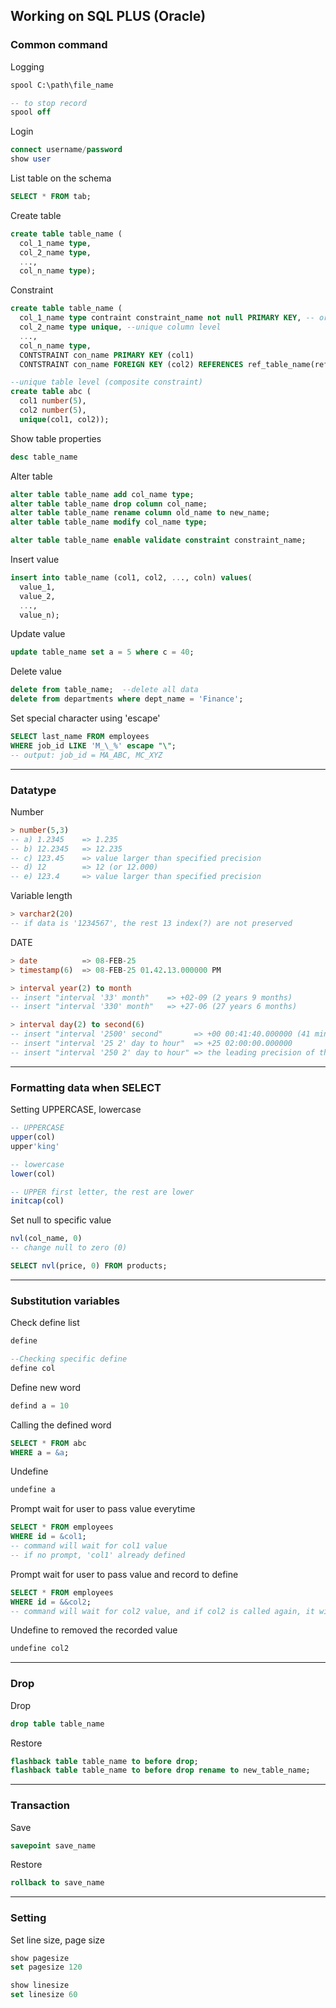 ## Working on SQL PLUS (Oracle)
### Common command
Logging
```SQL
spool C:\path\file_name

-- to stop record
spool off
```
Login
```SQL
connect username/password
show user
```
List table on the schema
```SQL
SELECT * FROM tab;
```
Create table
```SQL
create table table_name (
  col_1_name type,
  col_2_name type,
  ...,
  col_n_name type);
```
Constraint
```SQL
create table table_name (
  col_1_name type contraint constraint_name not null PRIMARY KEY, -- or set PK last
  col_2_name type unique, --unique column level
  ...,
  col_n_name type,
  CONTSTRAINT con_name PRIMARY KEY (col1)
  CONTSTRAINT con_name FOREIGN KEY (col2) REFERENCES ref_table_name(ref_col_pk) ON DELETE [SET NULL|CASCADE]);

--unique table level (composite constraint)
create table abc (
  col1 number(5),
  col2 number(5),
  unique(col1, col2));
```
Show table properties
```SQL
desc table_name
```
Alter table
```SQL
alter table table_name add col_name type;
alter table table_name drop column col_name;
alter table table_name rename column old_name to new_name;
alter table table_name modify col_name type;

alter table table_name enable validate constraint constraint_name;
```
Insert value
```SQL
insert into table_name (col1, col2, ..., coln) values(
  value_1,
  value_2,
  ...,
  value_n);
```
Update value
```SQL
update table_name set a = 5 where c = 40;
```
Delete value
```SQL
delete from table_name;  --delete all data
delete from departments where dept_name = 'Finance';
```
Set special character using 'escape'
```SQL
SELECT last_name FROM employees
WHERE job_id LIKE 'M_\_%' escape "\";
-- output: job_id = MA_ABC, MC_XYZ
```
__________________________________________________________
### Datatype
Number
```SQL
> number(5,3)
-- a) 1.2345    => 1.235
-- b) 12.2345   => 12.235
-- c) 123.45    => value larger than specified precision
-- d) 12        => 12 (or 12.000)
-- e) 123.4     => value larger than specified precision
```
Variable length
```SQL
> varchar2(20)
-- if data is '1234567', the rest 13 index(?) are not preserved
```
DATE
```SQL
> date          => 08-FEB-25
> timestamp(6)  => 08-FEB-25 01.42.13.000000 PM

> interval year(2) to month
-- insert "interval '33' month"    => +02-09 (2 years 9 months)
-- insert "interval '330' month"   => +27-06 (27 years 6 months)

> interval day(2) to second(6)
-- insert "interval '2500' second"       => +00 00:41:40.000000 (41 mins 40 seconds)
-- insert "interval '25 2' day to hour"  => +25 02:00:00.000000
-- insert "interval '250 2' day to hour" => the leading precision of the interval is too small (because day(2))
```
__________________________________________________________
### Formatting data when SELECT
Setting UPPERCASE, lowercase
```SQL
-- UPPERCASE
upper(col)
upper'king'

-- lowercase
lower(col)

-- UPPER first letter, the rest are lower
initcap(col)
```
Set null to specific value
```SQL
nvl(col_name, 0)
-- change null to zero (0)

SELECT nvl(price, 0) FROM products;
```
__________________________________________________________
### Substitution variables
Check define list
```SQL
define

--Checking specific define
define col
```
Define new word
```SQL
defind a = 10
```
Calling the defined word
```SQL
SELECT * FROM abc
WHERE a = &a;
```
Undefine
```SQL
undefine a
```
Prompt wait for user to pass value everytime
```SQL
SELECT * FROM employees
WHERE id = &col1;
-- command will wait for col1 value
-- if no prompt, 'col1' already defined
```
Prompt wait for user to pass value and record to define
```SQL
SELECT * FROM employees
WHERE id = &&col2;
-- command will wait for col2 value, and if col2 is called again, it will not need user to pass value.
```
Undefine to removed the recorded value
```SQL
undefine col2
```
__________________________________________________________
### Drop
Drop
```SQL
drop table table_name
```
Restore
```SQL
flashback table table_name to before drop;
flashback table table_name to before drop rename to new_table_name;
```
__________________________________________________________
### Transaction
Save
```SQL
savepoint save_name
```
Restore
```SQL
rollback to save_name
```
__________________________________________________________
### Setting
Set line size, page size
```SQL
show pagesize
set pagesize 120

show linesize
set linesize 60
```
